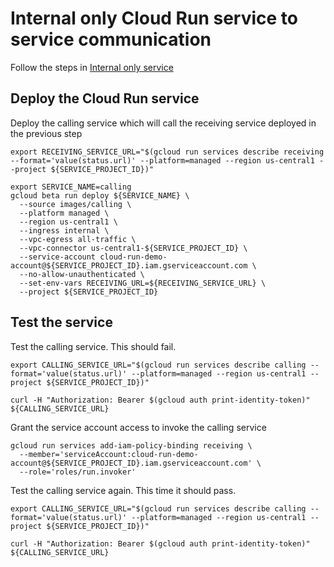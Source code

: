 # Internal only Cloud Run service to service communication
Follow the steps in [Internal only service](internal-only-service.md)

## Deploy the Cloud Run service

Deploy the calling service which will call the receiving service deployed in the previous step
```
export RECEIVING_SERVICE_URL="$(gcloud run services describe receiving --format='value(status.url)' --platform=managed --region us-central1 --project ${SERVICE_PROJECT_ID})"

export SERVICE_NAME=calling
gcloud beta run deploy ${SERVICE_NAME} \
  --source images/calling \
  --platform managed \
  --region us-central1 \
  --ingress internal \
  --vpc-egress all-traffic \
  --vpc-connector us-central1-${SERVICE_PROJECT_ID} \
  --service-account cloud-run-demo-account@${SERVICE_PROJECT_ID}.iam.gserviceaccount.com \
  --no-allow-unauthenticated \
  --set-env-vars RECEIVING_URL=${RECEIVING_SERVICE_URL} \
  --project ${SERVICE_PROJECT_ID}
```

## Test the service
Test the calling service. This should fail.
```
export CALLING_SERVICE_URL="$(gcloud run services describe calling --format='value(status.url)' --platform=managed --region us-central1 --project ${SERVICE_PROJECT_ID})"

curl -H "Authorization: Bearer $(gcloud auth print-identity-token)" ${CALLING_SERVICE_URL}
```

Grant the service account access to invoke the calling service
```
gcloud run services add-iam-policy-binding receiving \
  --member='serviceAccount:cloud-run-demo-account@${SERVICE_PROJECT_ID}.iam.gserviceaccount.com' \
  --role='roles/run.invoker'
```

Test the calling service again. This time it should pass.
```
export CALLING_SERVICE_URL="$(gcloud run services describe calling --format='value(status.url)' --platform=managed --region us-central1 --project ${SERVICE_PROJECT_ID})"

curl -H "Authorization: Bearer $(gcloud auth print-identity-token)" ${CALLING_SERVICE_URL}
```